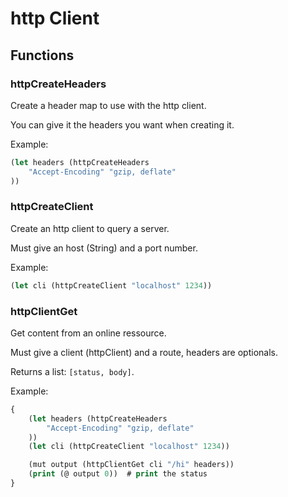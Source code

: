 # http Client

## Functions

### httpCreateHeaders

Create a header map to use with the http client.

You can give it the headers you want when creating it.

Example:

```clojure
(let headers (httpCreateHeaders
    "Accept-Encoding" "gzip, deflate"
))
```

### httpCreateClient

Create an http client to query a server.

Must give an host (String) and a port number.

Example:

```clojure
(let cli (httpCreateClient "localhost" 1234))
```

### httpClientGet

Get content from an online ressource.

Must give a client (httpClient) and a route, headers are optionals.

Returns a list: `[status, body]`.

Example:

```clojure
{
    (let headers (httpCreateHeaders
        "Accept-Encoding" "gzip, deflate"
    ))
    (let cli (httpCreateClient "localhost" 1234))

    (mut output (httpClientGet cli "/hi" headers))
    (print (@ output 0))  # print the status
}
```